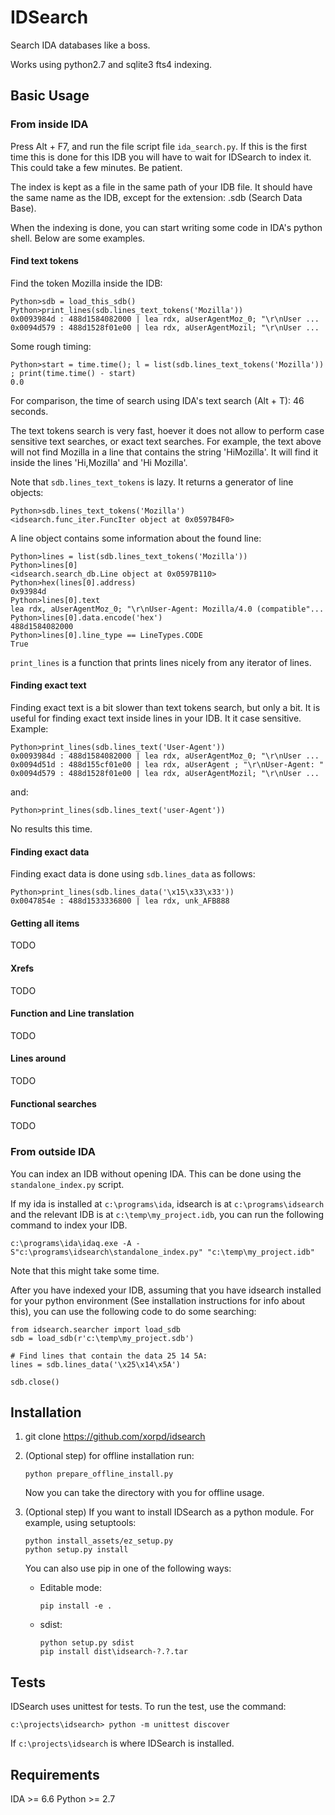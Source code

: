 # IDSearch

Search IDA databases like a boss.

Works using python2.7 and sqlite3 fts4 indexing.

## Basic Usage
### From inside IDA

Press Alt + F7, and run the file script file `ida_search.py`.
If this is the first time this is done for this IDB you will have to wait for
IDSearch to index it. This could take a few minutes. Be patient.

The index is kept as a file in the same path of your IDB file. It should have
the same name as the IDB, except for the extension: .sdb (Search Data Base).

When the indexing is done, you can start writing some code in IDA's python
shell. Below are some examples.

#### Find text tokens

Find the token Mozilla inside the IDB:

```
Python>sdb = load_this_sdb()
Python>print_lines(sdb.lines_text_tokens('Mozilla'))
0x0093984d : 488d1584082000 | lea rdx, aUserAgentMoz_0; "\r\nUser ... 
0x0094d579 : 488d1528f01e00 | lea rdx, aUserAgentMozil; "\r\nUser ... 
```

Some rough timing:
```
Python>start = time.time(); l = list(sdb.lines_text_tokens('Mozilla')) ; print(time.time() - start)
0.0
```
For comparison, the time of search using IDA's text search (Alt + T): 46 seconds.

The text tokens search is very fast, hoever it does not allow to perform case
sensitive text searches, or exact text searches. For example, the text above
will not find Mozilla in a line that contains the string 'HiMozilla'. It will
find it inside the lines 'Hi,Mozilla' and 'Hi Mozilla'.

Note that `sdb.lines_text_tokens` is lazy. It returns a generator of line
objects:
```
Python>sdb.lines_text_tokens('Mozilla')
<idsearch.func_iter.FuncIter object at 0x0597B4F0>
```

A line object contains some information about the found line:

```
Python>lines = list(sdb.lines_text_tokens('Mozilla'))
Python>lines[0]
<idsearch.search_db.Line object at 0x0597B110>
Python>hex(lines[0].address)
0x93984d
Python>lines[0].text
lea rdx, aUserAgentMoz_0; "\r\nUser-Agent: Mozilla/4.0 (compatible"...
Python>lines[0].data.encode('hex')
488d1584082000
Python>lines[0].line_type == LineTypes.CODE
True
```

`print_lines` is a function that prints lines nicely from any iterator of lines.

#### Finding exact text

Finding exact text is a bit slower than text tokens search, but only a bit. It
is useful for finding exact text inside lines in your IDB. It it case
sensitive. Example:

```
Python>print_lines(sdb.lines_text('User-Agent'))
0x0093984d : 488d1584082000 | lea rdx, aUserAgentMoz_0; "\r\nUser ... 
0x0094d51d : 488d155cf01e00 | lea rdx, aUserAgent ; "\r\nUser-Agent: "
0x0094d579 : 488d1528f01e00 | lea rdx, aUserAgentMozil; "\r\nUser ... 
```

and:

```
Python>print_lines(sdb.lines_text('user-Agent'))
```

No results this time.

#### Finding exact data

Finding exact data is done using `sdb.lines_data` as follows:

```
Python>print_lines(sdb.lines_data('\x15\x33\x33'))
0x0047854e : 488d1533336800 | lea rdx, unk_AFB888  
```

#### Getting all items

TODO

#### Xrefs

TODO

#### Function and Line translation

TODO

#### Lines around

TODO

#### Functional searches

TODO


### From outside IDA

You can index an IDB without opening IDA. This can be done using the
`standalone_index.py` script.

If my ida is installed at `c:\programs\ida`, idsearch is at
`c:\programs\idsearch` and the relevant IDB is at `c:\temp\my_project.idb`, you
can run the following command to index your IDB.

```
c:\programs\ida\idaq.exe -A -S"c:\programs\idsearch\standalone_index.py" "c:\temp\my_project.idb"
```

Note that this might take some time.

After you have indexed your IDB, assuming that you have idsearch installed for
your python environment (See installation instructions for info about this),
you can use the following code to do some searching:

```
from idsearch.searcher import load_sdb
sdb = load_sdb(r'c:\temp\my_project.sdb')

# Find lines that contain the data 25 14 5A:
lines = sdb.lines_data('\x25\x14\x5A')

sdb.close()
```

## Installation

1.  git clone https://github.com/xorpd/idsearch

2.  (Optional step) for offline installation run:
    ```
    python prepare_offline_install.py
    ```
    Now you can take the directory with you for offline usage.

3.  (Optional step) If you want to install IDSearch as a python module.
    For example, using setuptools:
    ```
    python install_assets/ez_setup.py
    python setup.py install
    ```

    You can also use pip in one of the following ways:
    -   Editable mode:
        ```
        pip install -e .
        ```

    -   sdist:
        ```
        python setup.py sdist
        pip install dist\idsearch-?.?.tar
        ```

## Tests

IDSearch uses unittest for tests.
To run the test, use the command:

```
c:\projects\idsearch> python -m unittest discover 
```

If `c:\projects\idsearch` is where IDSearch is installed.


## Requirements

IDA >= 6.6
Python >= 2.7

